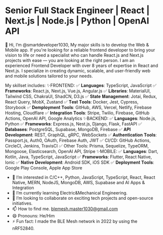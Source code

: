 # Senior Full Stack Engineer | React | Next.js | Node.js | Python | OpenAI API

👋 Hi, I’m @smartdeveloper1030, My major skills is to develop the Web & Mobile app.
If you're looking for a reliable frontend developer to bring your vision to life or need a specialist who can handle React.js and Next.js projects with ease — you are looking at the right person. 
I am an experienced Frontend Developer with over 8 years of expertise in React and Next.js. I specialize in creating dynamic, scalable, and user-friendly web and mobile solutions tailored to your needs. 

My skillset includes:
✨FRONTEND:
✅ 𝐋𝐚𝐧𝐠𝐮𝐚𝐠𝐞𝐬: TypeScript, JavaScript
✅ 𝐅𝐫𝐚𝐦𝐞𝐰𝐨𝐫𝐤𝐬: React.js, Next.js, Vue.js, Angular.js
✅ 𝐋𝐢𝐛𝐫𝐚𝐫𝐢𝐞𝐬: MaterialUI, Tailwind CSS, ChakraUI, ShadCN, D3.js
✅ 𝐒𝐭𝐚𝐭𝐞 𝐌𝐚𝐧𝐚𝐠𝐞𝐦𝐞𝐧𝐭: Jotai, Redux, React Query, MobX, Zustand
✅ 𝐓𝐞𝐬𝐭 𝐓𝐨𝐨𝐥𝐬: Docker, Jest, Cypress, Storybook
✅ 𝐃𝐞𝐦𝐩𝐥𝐨𝐲𝐦𝐞𝐧𝐭 𝐓𝐨𝐨𝐥𝐬: GitHub, AWS, Vercel, Netlify, Firebase Hosting, Cloudflare
✅ 𝐈𝐧𝐭𝐞𝐠𝐫𝐚𝐭𝐢𝐨𝐧 𝐓𝐨𝐨𝐥𝐬: Stripe, Twilio, Firebase, GitHub Actions, OpenAI API, Google Analytics
✨BACKEND:
✅ 𝐋𝐚𝐧𝐠𝐮𝐚𝐠𝐞𝐬: Node.js, Python
✅ 𝐅𝐫𝐚𝐦𝐞𝐰𝐨𝐫𝐤𝐬: Express.js, Nest.js, Django, Flask, FastAPI
✅ 𝐃𝐚𝐭𝐚𝐛𝐚𝐬𝐞𝐬: PostgreSQL, Supabase, MongoDB, Firebase
✅ 𝐀𝐏𝐈 𝐃𝐞𝐯𝐞𝐥𝐨𝐩𝐦𝐞𝐧𝐭: REST, GraphQL, gRPC, WebSockets
✅ 𝐀𝐮𝐭𝐡𝐞𝐧𝐭𝐢𝐜𝐚𝐭𝐢𝐨𝐧 𝐓𝐨𝐨𝐥𝐬: Passport.js, Auth0, OAuth, Firebase Auth, JWT
✅ CI/CD: GitHub Actions, CircleCI, Jenkins, TravisCI
✅ Other Tools: Prisma, Sequelize, TypeORM, Mongoose, Elasticsearch, OpenAI API, Stripe
✨MOBILE:
✅ 𝐋𝐚𝐧𝐠𝐮𝐚𝐠𝐞𝐬: Dart, Kotlin, Java, TypeScript, JavaScript
✅ 𝐅𝐫𝐚𝐦𝐞𝐰𝐨𝐫𝐤𝐬: Flutter, React Native, Ionic
✅ 𝐍𝐚𝐭𝐢𝐯𝐞 𝐃𝐞𝐯𝐞𝐥𝐨𝐩𝐦𝐞𝐧𝐭: Android SDK, iOS SDK
✅ 𝐃𝐞𝐩𝐥𝐨𝐲𝐦𝐞𝐧𝐭 𝐓𝐨𝐨𝐥𝐬: Google Play Console, Apple App Store


- 👀 I’m interested in C/C++, Python, JavaScript, TypeScript, React, React Native, MERN, NodeJS, MongoDB, AWS, Supabase and AI Apps & Integration
- 🌱 I’m currently learning Electric&Mechanical Engineering.
- 💞️ I’m looking to collaborate on exciting tech projects and open-source initiatives.
- 📫 How to find me.  blemesh.master1030@gmail.com
- 😄 Pronouns: He/Him
- ⚡ Fun fact: I made the BLE Mesh network in 2022 by using the nRF52840.

<!---
smartdeveloper1030/smartdeveloper1030 is a ✨ special ✨ repository because its `README.md` (this file) appears on your GitHub profile.
You can click the Preview link to take a look at your changes.
--->
